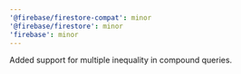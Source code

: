```yaml
---
'@firebase/firestore-compat': minor
'@firebase/firestore': minor
'firebase': minor
---
```


Added support for multiple inequality in compound queries.

